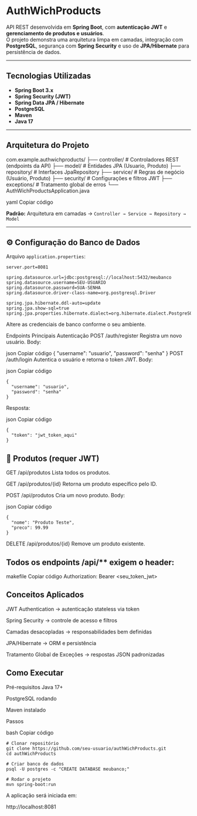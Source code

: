 #  AuthWichProducts

API REST desenvolvida em **Spring Boot**, com **autenticação JWT** e **gerenciamento de produtos e usuários**.  
O projeto demonstra uma arquitetura limpa em camadas, integração com **PostgreSQL**, segurança com **Spring Security** e uso de **JPA/Hibernate** para persistência de dados.

---

##  Tecnologias Utilizadas

- **Spring Boot 3.x**
- **Spring Security (JWT)**
- **Spring Data JPA / Hibernate**
- **PostgreSQL**
- **Maven**
- **Java 17**

---

##  Arquitetura do Projeto

com.example.authwichproducts/
├── controller/ # Controladores REST (endpoints da API)
├── model/ # Entidades JPA (Usuario, Produto)
├── repository/ # Interfaces JpaRepository
├── service/ # Regras de negócio (Usuário, Produto)
├── security/ # Configurações e filtros JWT
├── exceptions/ # Tratamento global de erros
└── AuthWichProductsApplication.java

yaml
Copiar código

**Padrão:** Arquitetura em camadas → `Controller → Service → Repository → Model`

---

## ⚙️ Configuração do Banco de Dados

Arquivo `application.properties`:

```properties
server.port=8081

spring.datasource.url=jdbc:postgresql://localhost:5432/meubanco
spring.datasource.username=SEU-USUARIO
spring.datasource.password=SUA-SENHA
spring.datasource.driver-class-name=org.postgresql.Driver

spring.jpa.hibernate.ddl-auto=update
spring.jpa.show-sql=true
spring.jpa.properties.hibernate.dialect=org.hibernate.dialect.PostgreSQLDialect
```
 Altere as credenciais de banco conforme o seu ambiente.

 Endpoints Principais
 Autenticação
POST /auth/register
Registra um novo usuário.
Body:

json
Copiar código
{
  "username": "usuario",
  "password": "senha"
}
POST /auth/login
Autentica o usuário e retorna o token JWT.
Body:

json
Copiar código
```
{
  "username": "usuario",
  "password": "senha"
}
```
Resposta:

json
Copiar código
```
{
  "token": "jwt_token_aqui"
}
```
## 🛒 Produtos (requer JWT)
GET /api/produtos
Lista todos os produtos.

GET /api/produtos/{id}
Retorna um produto específico pelo ID.

POST /api/produtos
Cria um novo produto.
Body:

json
Copiar código
```
{
  "nome": "Produto Teste",
  "preco": 99.99
}
```
DELETE /api/produtos/{id}
Remove um produto existente.

##  Todos os endpoints /api/** exigem o header:

makefile
Copiar código
Authorization: Bearer <seu_token_jwt>
##  Conceitos Aplicados
JWT Authentication → autenticação stateless via token

Spring Security → controle de acesso e filtros

Camadas desacopladas → responsabilidades bem definidas

JPA/Hibernate → ORM e persistência

Tratamento Global de Exceções → respostas JSON padronizadas

##  Como Executar
Pré-requisitos
Java 17+

PostgreSQL rodando

Maven instalado

Passos

bash
Copiar código
```
# Clonar repositório
git clone https://github.com/seu-usuario/authWichProducts.git
cd authWichProducts

# Criar banco de dados
psql -U postgres -c "CREATE DATABASE meubanco;"

# Rodar o projeto
mvn spring-boot:run
```
A aplicação será iniciada em:

http://localhost:8081

